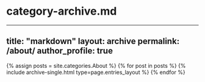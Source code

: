 # category-archive.md
---
title: "markdown"
layout: archive
permalink: /about/
author_profile: true
---

{% assign posts = site.categories.About %}
{% for post in posts %} {% include archive-single.html type=page.entries_layout %} {% endfor %}